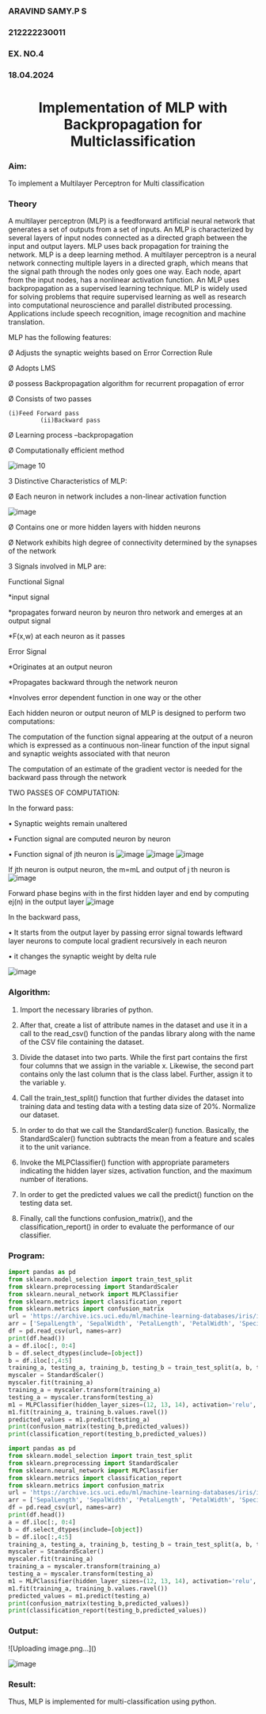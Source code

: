 
<H3>ARAVIND SAMY.P S</H3>
<H3>212222230011</H3>
<H3>EX. NO.4</H3>
<H3>18.04.2024</H3>
<H1 ALIGN =CENTER>Implementation of MLP with Backpropagation for Multiclassification</H1>
<H3>Aim:</H3>
To implement a Multilayer Perceptron for Multi classification
<H3>Theory</H3>

A multilayer perceptron (MLP) is a feedforward artificial neural network that generates a set of outputs from a set of inputs. An MLP is characterized by several layers of input nodes connected as a directed graph between the input and output layers. MLP uses back propagation for training the network. MLP is a deep learning method.
A multilayer perceptron is a neural network connecting multiple layers in a directed graph, which means that the signal path through the nodes only goes one way. Each node, apart from the input nodes, has a nonlinear activation function. An MLP uses backpropagation as a supervised learning technique.
MLP is widely used for solving problems that require supervised learning as well as research into computational neuroscience and parallel distributed processing. Applications include speech recognition, image recognition and machine translation.
 
MLP has the following features:

Ø  Adjusts the synaptic weights based on Error Correction Rule

Ø  Adopts LMS

Ø  possess Backpropagation algorithm for recurrent propagation of error

Ø  Consists of two passes

  	(i)Feed Forward pass
	         (ii)Backward pass
           
Ø  Learning process –backpropagation

Ø  Computationally efficient method

![image 10](https://user-images.githubusercontent.com/112920679/198804559-5b28cbc4-d8f4-4074-804b-2ebc82d9eb4a.jpg)

3 Distinctive Characteristics of MLP:

Ø  Each neuron in network includes a non-linear activation function

![image](https://user-images.githubusercontent.com/112920679/198814300-0e5fccdf-d3ea-4fa0-b053-98ca3a7b0800.png)

Ø  Contains one or more hidden layers with hidden neurons

Ø  Network exhibits high degree of connectivity determined by the synapses of the network

3 Signals involved in MLP are:

 Functional Signal

*input signal

*propagates forward neuron by neuron thro network and emerges at an output signal

*F(x,w) at each neuron as it passes

Error Signal

   *Originates at an output neuron
   
   *Propagates backward through the network neuron
   
   *Involves error dependent function in one way or the other
   
Each hidden neuron or output neuron of MLP is designed to perform two computations:

The computation of the function signal appearing at the output of a neuron which is expressed as a continuous non-linear function of the input signal and synaptic weights associated with that neuron

The computation of an estimate of the gradient vector is needed for the backward pass through the network

TWO PASSES OF COMPUTATION:

In the forward pass:

•       Synaptic weights remain unaltered

•       Function signal are computed neuron by neuron

•       Function signal of jth neuron is
            ![image](https://user-images.githubusercontent.com/112920679/198814313-2426b3a2-5b8f-489e-af0a-674cc85bd89d.png)
            ![image](https://user-images.githubusercontent.com/112920679/198814328-1a69a3cd-7e02-4829-b773-8338ac8dcd35.png)
            ![image](https://user-images.githubusercontent.com/112920679/198814339-9c9e5c30-ac2d-4f50-910c-9732f83cabe4.png)



If jth neuron is output neuron, the m=mL  and output of j th neuron is
               ![image](https://user-images.githubusercontent.com/112920679/198814349-a6aee083-d476-41c4-b662-8968b5fc9880.png)

Forward phase begins with in the first hidden layer and end by computing ej(n) in the output layer
![image](https://user-images.githubusercontent.com/112920679/198814353-276eadb5-116e-4941-b04e-e96befae02ed.png)


In the backward pass,

•       It starts from the output layer by passing error signal towards leftward layer neurons to compute local gradient recursively in each neuron

•        it changes the synaptic weight by delta rule

![image](https://user-images.githubusercontent.com/112920679/198814362-05a251fd-fceb-43cd-867b-75e6339d870a.png)

<H3>Algorithm:</H3>

1. Import the necessary libraries of python.

2. After that, create a list of attribute names in the dataset and use it in a call to the read_csv() function of the pandas library along with the name of the CSV file containing the dataset.

3. Divide the dataset into two parts. While the first part contains the first four columns that we assign in the variable x. Likewise, the second part contains only the last column that is the class label. Further, assign it to the variable y.

4. Call the train_test_split() function that further divides the dataset into training data and testing data with a testing data size of 20%.
Normalize our dataset. 

5. In order to do that we call the StandardScaler() function. Basically, the StandardScaler() function subtracts the mean from a feature and scales it to the unit variance.

6. Invoke the MLPClassifier() function with appropriate parameters indicating the hidden layer sizes, activation function, and the maximum number of iterations.

7. In order to get the predicted values we call the predict() function on the testing data set.

8. Finally, call the functions confusion_matrix(), and the classification_report() in order to evaluate the performance of our classifier.

<H3>Program:</H3> 

```python
import pandas as pd
from sklearn.model_selection import train_test_split
from sklearn.preprocessing import StandardScaler
from sklearn.neural_network import MLPClassifier
from sklearn.metrics import classification_report
from sklearn.metrics import confusion_matrix
url = 'https://archive.ics.uci.edu/ml/machine-learning-databases/iris/iris.data'
arr = ['SepalLength', 'SepalWidth', 'PetalLength', 'PetalWidth', 'Species']
df = pd.read_csv(url, names=arr)
print(df.head())
a = df.iloc[:, 0:4]
b = df.select_dtypes(include=[object])
b = df.iloc[:,4:5]
training_a, testing_a, training_b, testing_b = train_test_split(a, b, test_size = 0.25)
myscaler = StandardScaler()
myscaler.fit(training_a)
training_a = myscaler.transform(training_a)
testing_a = myscaler.transform(testing_a)
m1 = MLPClassifier(hidden_layer_sizes=(12, 13, 14), activation='relu', solver='adam', max_iter=2500)
m1.fit(training_a, training_b.values.ravel())
predicted_values = m1.predict(testing_a)
print(confusion_matrix(testing_b,predicted_values))
print(classification_report(testing_b,predicted_values))
```
```python
import pandas as pd
from sklearn.model_selection import train_test_split
from sklearn.preprocessing import StandardScaler
from sklearn.neural_network import MLPClassifier
from sklearn.metrics import classification_report
from sklearn.metrics import confusion_matrix
url = 'https://archive.ics.uci.edu/ml/machine-learning-databases/iris/iris.data'
arr = ['SepalLength', 'SepalWidth', 'PetalLength', 'PetalWidth', 'Species']
df = pd.read_csv(url, names=arr)
print(df.head())
a = df.iloc[:, 0:4]
b = df.select_dtypes(include=[object])
b = df.iloc[:,4:5]
training_a, testing_a, training_b, testing_b = train_test_split(a, b, test_size = 0.25)
myscaler = StandardScaler()
myscaler.fit(training_a)
training_a = myscaler.transform(training_a)
testing_a = myscaler.transform(testing_a)
m1 = MLPClassifier(hidden_layer_sizes=(12, 13, 14), activation='relu', solver='adam', max_iter=2500)
m1.fit(training_a, training_b.values.ravel())
predicted_values = m1.predict(testing_a)
print(confusion_matrix(testing_b,predicted_values))
print(classification_report(testing_b,predicted_values))
```

<H3>Output:</H3>
![Uploading image.png…]()

![image](https://github.com/Aravindsamy04/Ex-4-NN/assets/113497037/d3e97503-ecbe-4ba2-900e-06d5a95a5b93)




<H3>Result:</H3>
Thus, MLP is implemented for multi-classification using python.
